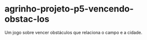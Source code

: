 # agrinho-projeto-p5-vencendo-obstac-los
Um jogo sobre vencer obstáculos que relaciona o campo e a cidade. 
